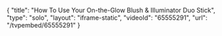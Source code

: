 {
    "title": "How To Use Your On-the-Glow Blush & Illuminator Duo Stick",
    "type": "solo",
    "layout": "iframe-static",
    "videoId": "65555291",
    "url": "\/tvpembed\/65555291"
}